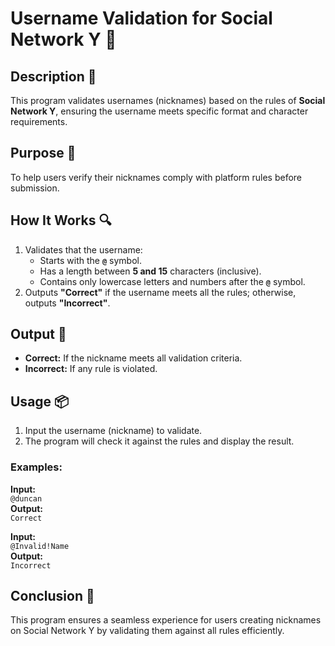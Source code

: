 # Username Validation for Social Network Y 📝

## Description 📝

This program validates usernames (nicknames) based on the rules of **Social Network Y**, ensuring the username meets specific format and character requirements.

## Purpose 🎯

To help users verify their nicknames comply with platform rules before submission.

## How It Works 🔍

1. Validates that the username:
    - Starts with the **`@`** symbol.
    - Has a length between **5 and 15** characters (inclusive).
    - Contains only lowercase letters and numbers after the **`@`** symbol.
2. Outputs **"Correct"** if the username meets all the rules; otherwise, outputs **"Incorrect"**.

## Output 📜

-   **Correct:** If the nickname meets all validation criteria.
-   **Incorrect:** If any rule is violated.

## Usage 📦

1. Input the username (nickname) to validate.
2. The program will check it against the rules and display the result.

### Examples:

**Input:**  
`@duncan`  
**Output:**  
`Correct`

**Input:**  
`@Invalid!Name`  
**Output:**  
`Incorrect`

## Conclusion 🚀

This program ensures a seamless experience for users creating nicknames on Social Network Y by validating them against all rules efficiently.
